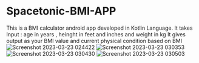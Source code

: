 # Spacetonic-BMI-APP
This is a BMI calculator android app developed in Kotlin Language.
It takes Input : age in years , heinght in feet and inches and weight in kg
It gives output as your BMI value and current physical condition based on BMI
![Screenshot 2023-03-23 024422](https://user-images.githubusercontent.com/112721951/227109131-41ab8052-76ba-4026-af0c-b780a5035a09.png)
![Screenshot 2023-03-23 030353](https://user-images.githubusercontent.com/112721951/227109138-53d68326-5dc9-45c8-9754-22433a2006ca.png)
![Screenshot 2023-03-23 030430](https://user-images.githubusercontent.com/112721951/227109148-aef50a8d-aa77-4495-85d3-ecf01ba255c1.png)
![Screenshot 2023-03-23 030503](https://user-images.githubusercontent.com/112721951/227109154-5d8c4ad2-53de-41fd-8188-a5562604d4eb.png)
